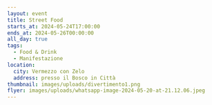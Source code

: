 ```yaml
---
layout: event
title: Street Food
starts_at: 2024-05-24T17:00:00
ends_at: 2024-05-26T00:00:00
all_day: true
tags:
  - Food & Drink
  - Manifestazione
location:
  city: Vermezzo con Zelo
  address: presso il Bosco in Città
thumbnail: images/uploads/divertimento1.png
flyer: images/uploads/whatsapp-image-2024-05-20-at-21.12.06.jpeg
---
```

